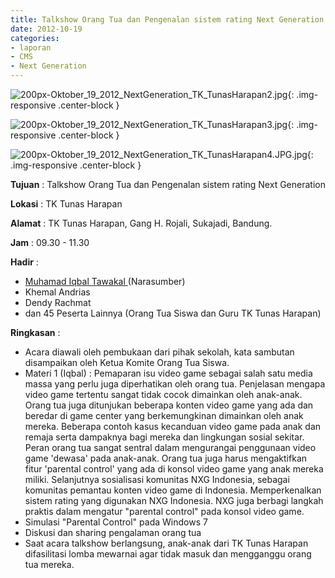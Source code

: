 ```yaml
---
title: Talkshow Orang Tua dan Pengenalan sistem rating Next Generation
date: 2012-10-19
categories:
- laporan
- CMS
- Next Generation
---
```


![200px-Oktober_19_2012_NextGeneration_TK_TunasHarapan2.jpg](/uploads/200px-Oktober_19_2012_NextGeneration_TK_TunasHarapan2.jpg){: .img-responsive .center-block }

![200px-Oktober_19_2012_NextGeneration_TK_TunasHarapan3.jpg](/uploads/200px-Oktober_19_2012_NextGeneration_TK_TunasHarapan3.jpg){: .img-responsive .center-block }

![200px-Oktober_19_2012_NextGeneration_TK_TunasHarapan4.JPG.jpg](/uploads/200px-Oktober_19_2012_NextGeneration_TK_TunasHarapan4.JPG.jpg){: .img-responsive .center-block }


**Tujuan** : Talkshow Orang Tua dan Pengenalan sistem rating Next Generation

**Lokasi** : TK Tunas Harapan 

**Alamat** : TK Tunas Harapan, Gang H. Rojali, Sukajadi, Bandung. 

**Jam** : 09.30 - 11.30 

**Hadir** :
* [Muhamad Iqbal Tawakal ](http://wiki.ciptamedia.org/wiki/Muhamad_Iqbal_Tawakal) (Narasumber)
* Khemal Andrias
* Dendy Rachmat
* dan 45 Peserta Lainnya (Orang Tua Siswa dan Guru TK Tunas Harapan)

**Ringkasan** :
* Acara diawali oleh pembukaan dari pihak sekolah, kata sambutan disampaikan oleh Ketua Komite Orang Tua Siswa.
* Materi 1 (Iqbal) : Pemaparan isu video game sebagai salah satu media massa yang perlu juga diperhatikan oleh orang tua. Penjelasan mengapa video game tertentu sangat tidak cocok dimainkan oleh anak-anak. Orang tua juga ditunjukan beberapa konten video game yang ada dan beredar di game center yang berkemungkinan dimainkan oleh anak mereka. Beberapa contoh kasus kecanduan video game pada anak dan remaja serta dampaknya bagi mereka dan lingkungan sosial sekitar. Peran orang tua sangat sentral dalam mengurangai penggunaan video game 'dewasa' pada anak-anak. Orang tua juga harus mengaktifkan fitur 'parental control' yang ada di konsol video game yang anak mereka miliki. Selanjutnya sosialisasi komunitas NXG Indonesia, sebagai komunitas pemantau konten video game di Indonesia. Memperkenalkan sistem rating yang digunakan NXG Indonesia. NXG juga berbagi langkah praktis dalam mengatur "parental control" pada konsol video game.
* Simulasi "Parental Control" pada Windows 7
* Diskusi dan sharing pengalaman orang tua
* Saat acara talkshow berlangsung, anak-anak dari TK Tunas Harapan difasilitasi lomba mewarnai agar tidak masuk dan mengganggu orang tua mereka.
